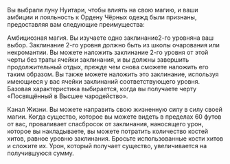 Вы выбрали луну Нуитари, чтобы влиять на свою магию, и ваши амбиции и лояльность к Ордену Чёрных одежд были признаны, предоставляя вам следующие преимущества:



Амбициозная магия. Вы изучаете одно заклинание2-го уровняна ваш выбор. Заклинание 2-го уровня должно быть из школы очарования или некромантии. Вы можете наложить заклинание 2-го уровня от этой черты без траты ячейки заклинания, и вы должны завершить продолжительный отдых, прежде чем снова сможете наложить его таким образом. Вы также можете наложить это заклинание, используя имеющиеся у вас ячейки заклинаний соответствующего уровня. Базовая характеристика выбирается, когда вы получаете черту «Посвящённый в Высшее чародейство».

Канал Жизни. Вы можете направить свою жизненную силу в силу своей магии. Когда существо, которое вы можете видеть в пределах 60 футов от вас, проваливает спасбросок от заклинания, наносящего урон, которое вы накладываете, вы можете потратить количество костей хитов, равное уровню заклинания. Бросьте использованные кости хитов и сложите их. Урон, который получает существо, увеличивается на получившуюся сумму.







